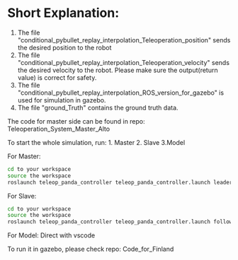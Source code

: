 # Short Explanation:
1. The file "conditional_pybullet_replay_interpolation_Teleoperation_position" sends the desired position to the robot
2. The file "conditional_pybullet_replay_interpolation_Teleoperation_velocity" sends the desired velocity to the robot. Please make sure the output(return value) is correct for safety.
3. The file "conditional_pybullet_replay_interpolation_ROS_version_for_gazebo" is used for simulation in gazebo.
4. The file "ground_Truth" contains the ground truth data.
  
The code for master side can be found in repo: Teleoperation_System_Master_Alto

To start the whole simulation, run: 1. Master 2. Slave 3.Model

For Master:
```bash
cd to your workspace
source the workspace
roslaunch teleop_panda_controller teleop_panda_controller.launch leader_ip:=192.168.3.108
```

For Slave:
```bash
cd to your workspace
source the workspace
roslaunch teleop_panda_controller teleop_panda_controller.launch follower_ip:=192.168.3.107
```

For Model:
Direct with vscode

To run it in gazebo, please check repo: Code_for_Finland
